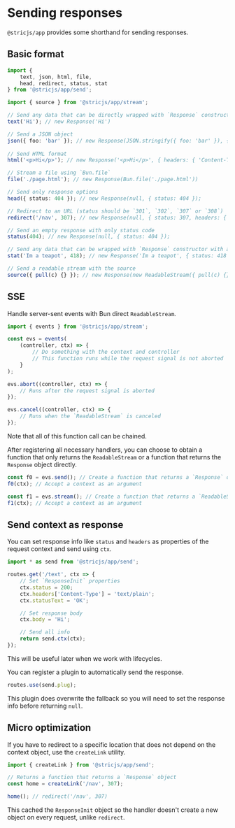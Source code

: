 # Sending responses
`@stricjs/app` provides some shorthand for sending responses.

## Basic format
```ts
import {
    text, json, html, file,
    head, redirect, status, stat
} from '@stricjs/app/send';

import { source } from '@stricjs/app/stream';

// Send any data that can be directly wrapped with `Response` constructor
text('Hi'); // new Response('Hi') 

// Send a JSON object
json({ foo: 'bar' }); // new Response(JSON.stringify({ foo: 'bar' }), { headers: { 'Content-Type': 'application/json' } })
 
// Send HTML format
html('<p>Hi</p>'); // new Response('<p>Hi</p>', { headers: { 'Content-Type': 'text/html' } })

// Stream a file using `Bun.file`
file('./page.html'); // new Response(Bun.file('./page.html'))

// Send only response options
head({ status: 404 }); // new Response(null, { status: 404 });

// Redirect to an URL (status should be `301`, `302`, `307` or `308`)
redirect('/nav', 307); // new Response(null, { status: 307, headers: { Location: '/nav' } })

// Send an empty response with only status code
status(404); // new Response(null, { status: 404 });

// Send any data that can be wrapped with `Response` constructor with a status code
stat('Im a teapot', 418); // new Response('Im a teapot', { status: 418 });

// Send a readable stream with the source
source({ pull(c) {} }); // new Response(new ReadableStream({ pull(c) {} }))
```

## SSE
Handle server-sent events with Bun direct `ReadableStream`.
```ts
import { events } from '@stricjs/app/stream';

const evs = events(
    (controller, ctx) => {
        // Do something with the context and controller
        // This function runs while the request signal is not aborted
    }
);

evs.abort((controller, ctx) => {
    // Runs after the request signal is aborted
});

evs.cancel((controller, ctx) => {
    // Runs when the `ReadableStream` is canceled
});
```

Note that all of this function call can be chained.

After registering all necessary handlers, you can choose to obtain a
function that only returns the `ReadableStream` or a function that returns
the `Response` object directly.

```ts
const f0 = evs.send(); // Create a function that returns a `Response` object
f0(ctx); // Accept a context as an argument

const f1 = evs.stream(); // Create a function that returns a `ReadableStream`
f1(ctx); // Accept a context as an argument
```

## Send context as response
You can set response info like `status` and `headers` as properties of
the request context and send using `ctx`.
```ts
import * as send from '@stricjs/app/send';

routes.get('/text', ctx => {
    // Set `ResponseInit` properties
    ctx.status = 200;
    ctx.headers['Content-Type'] = 'text/plain';
    ctx.statusText = 'OK';

    // Set response body
    ctx.body = 'Hi';

    // Send all info
    return send.ctx(ctx);
});
```

This will be useful later when we work with lifecycles.

You can register a plugin to automatically send the response.
```ts
routes.use(send.plug);
```

This plugin does overwrite the fallback so you will need to set the response info before returning `null`.

## Micro optimization
If you have to redirect to a specific location that does not depend on 
the context object, use the `createLink` utility.
```ts
import { createLink } from '@stricjs/app/send';

// Returns a function that returns a `Response` object
const home = createLink('/nav', 307);

home(); // redirect('/nav', 307)
```

This cached the `ResponseInit` object so the handler doesn't create 
a new object on every request, unlike `redirect`.
